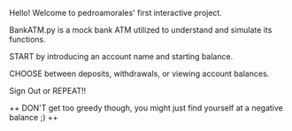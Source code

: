 Hello! Welcome to pedroamorales' first interactive project. 

BankATM.py is a mock bank ATM utilized to understand and simulate its functions.

START by introducing an account name and starting balance.

CHOOSE between deposits, withdrawals, or viewing account balances. 

Sign Out or REPEAT!!

++ DON'T get too greedy though, you might just find yourself at a negative balance ;) ++

